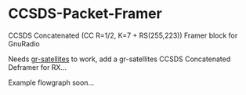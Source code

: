 # CCSDS-Packet-Framer
CCSDS Concatenated (CC R=1/2, K=7 + RS(255,223)) Framer block for GnuRadio

Needs [gr-satellites](https://github.com/daniestevez/gr-satellites) to work, add a gr-satellites CCSDS Concatenated Deframer for RX...

Example flowgraph soon...
